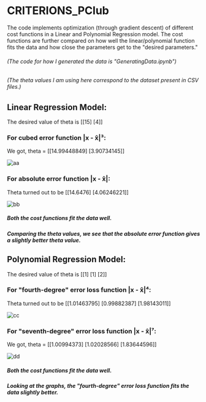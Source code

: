 # CRITERIONS_PClub

The code implements optimization (through gradient descent) of different cost functions in a Linear and Polynomial Regression model. The cost functions are further compared on how well the linear/polynomial function fits the data and how close the parameters get to the "desired parameters."

###### (The code for how I generated the data is "GeneratingData.ipynb")
###### (The theta values I am using here correspond to the dataset present in CSV files.)

## Linear Regression Model:
The desired value of theta is [[15] [4]]

### For cubed error function |x -  x̂|³: 
We got, theta = [[14.99448849] [3.90734145]]

![aa](https://user-images.githubusercontent.com/86489225/130104377-19c6a94f-fbcc-4ba3-8316-3b55a3a52d91.png)

### For absolute error function |x -  x̂|:
Theta turned out to be [[14.6476] [4.06246221]]

![bb](https://user-images.githubusercontent.com/86489225/130104381-12d42ac7-4a01-42fa-b6df-4f104ee890b8.png)

##### Both the cost functions fit the data well.
##### Comparing the theta values, we see that the absolute error function gives a slightly better theta value.

## Polynomial Regression Model:
The desired value of theta is [[1] [1] [2]]

### For "fourth-degree" error loss function |x -  x̂|⁴:
Theta turned out to be [[1.01463795] [0.99882387] [1.98143011]]

![cc](https://user-images.githubusercontent.com/86489225/130104382-a9eccf1f-a74f-40f4-9d53-96b45f4efdea.png)

### For "seventh-degree" error loss function |x -  x̂|⁷:
We got, theta = [[1.00994373] [1.02028566] [1.83644596]]

![dd](https://user-images.githubusercontent.com/86489225/130104386-64d76ad3-0209-458e-a6d8-17f2bca555eb.png)

##### Both the cost functions fit the data well.
##### Looking at the graphs, the "fourth-degree" error loss function fits the data slightly better.
